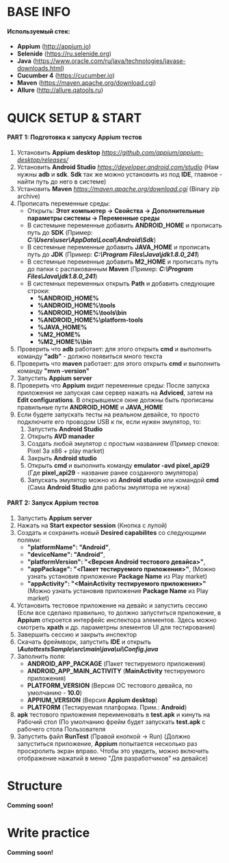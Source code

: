 # ВASE INFO
#### Используемый стек:
* **Appium** (http://appium.io)
* **Selenide** (https://ru.selenide.org)
* **Java** (https://www.oracle.com/ru/java/technologies/javase-downloads.html)
* **Cucumber 4** (https://cucumber.io)
* **Maven** (https://maven.apache.org/download.cgi)
* **Allure** (http://allure.qatools.ru)

# QUICK SETUP & START

#### PART 1: Подготовка к запуску Appium тестов
1. Установить **Appium desktop** _https://github.com/appium/appium-desktop/releases/_
2. Установить **Android Studio** _https://developer.android.com/studio_ (Нам нужны **adb** и **sdk**. **Sdk** так же можно установить из под **IDE**, главное - найти путь до него в системе)
3. Установить **Maven** _https://maven.apache.org/download.cgi_ (Binary zip archive)
3. Прописать переменные среды:
    * Открыть: **Этот компьютер -> Свойства -> Дополнительные параметры системы -> Переменные среды**
    * В системыне переменные добавить **ANDROID_HOME** и прописать путь до **SDK** (Пример: ***C:\Users\user\AppData\Local\Android\Sdk***)
    * В сестемные переменные добавить **JAVA_HOME** и прописать путь до **JDK** (Пример: ***C:\Program Files\Java\jdk1.8.0_241***)
    * В сестемные переменные добавить **M2_HOME** и прописать путь до папки с распакованным **Maven** (Пример: ***C:\Program Files\Java\jdk1.8.0_241***)
    * В системных переменных открыть **Path** и добавить следующие строки: 
        * **%ANDROID_HOME%**
        * **%ANDROID_HOME%\tools**
        * **%ANDROID_HOME%\tools\bin**
        * **%ANDROID_HOME%\platform-tools**
        * **%JAVA_HOME%**
        * **%M2_HOME%**
        * **%M2_HOME%\bin**
4. Проверить что **adb** работает: для этого открыть **cmd** и выполнить команду **"adb"** - должно появиться много текста
5. Проверить что **maven** работает: для этого открыть **cmd** и выполнить команду **"mvn -version"**
5. Запустить **Appium server**
6. Проверить что **Appium** видит переменные среды: После запуска приложения не запуская сам сервер нажать на **Adviced**, затем
на **Edit configurations**. В открывшемся окне должны быть прописаны правильные пути **ANDROID_HOME** и **JAVA_HOME**
7. Если будете запускать тесты на реальном девайсе, то просто подключите его проводом USB к пк, если нужен эмулятор, то:
    1. Запустить **Android Studio**
    2. Открыть **AVD manader**
    3. Создать любой эмулятор с простым названием (Пример спеков: Pixel 3a x86 + play market)
    4. Закрыть **Android studio**
    5. Открыть **cmd** и выполнить команду **emulator -avd pixel_api29** (Где **pixel_api29** - название ранее созданного эмулятора)
    6. Запускать эмулятор можно из **Android studio** или командой **cmd** (Сама **Android Studio** для работы эмулятора не нужна)
    

#### PART 2: Запуск Appium тестов

1. Запустить **Appium server**
2. Нажать на **Start expector session** (Кнопка с лупой)
3. Создать и сохранить новый **Desired capabilites** со следующими полями:
    * **"platformName": "Android"**,
    * **"deviceName": "Android"**,
    * **"platformVersion": "<Версия Android тестового девайса>"**,
    * **"appPackage": "<Пакет тестируемого приложения>"**, (Можно узнать установив приложение **Package Name** из Play market)
    * **"appActivity": "<MainActivity тестируемого приложения>"** (Можно узнать установив приложение **Package Name** из Play market)
4. Установить тестовое приложение на девайс и запустить сессию 
(Если все сделано правильно, то должно запуститься приложение, в **Appium** откроется интерфейс инспектора элементов. 
Здесь можно смотреть **xpath** и др. параметрны элементов UI для тестирования)
5. Завершить сессию и закрыть инспектор
6. Скачать фреймворк, запустить **IDE** и открыть ***\AutottestsSample\src\main\java\ui\Config.java***
7. Заполнить поля: 
    * **ANDROID_APP_PACKAGE** (Пакет тестируемого приложения)
    * **ANDROID_APP_MAIN_ACTIVITY** (**MainActivity** тестируемого приложения)
    * **PLATFORM_VERSION** (Версия ОС тестового девайса, по умолчанию - **10.0**)
    * **APPIUM_VERSION** (Версия **Appium desktop**)
    * **PLATFORM** (Тестируемая платформа. Прим.: **Android**)
8. **apk** тестового приложения переименовать в **test.apk** и кинуть на Рабочий стол (По умолчанию фрейм будет запускать **test.apk**
с рабочего стола Пользователя
9. Запустить файл **RunTest** (Правой кнопкой -> Run) (Должно запуститься приложение, **Appium** попытается несколько раз проскролить экран вправо. 
Чтобы это увидеть, можно включить отображение нажатий в меню "Для разработчиков" на девайсе)

# Structure
#### Comming soon!
# Write practice
#### Comming soon!